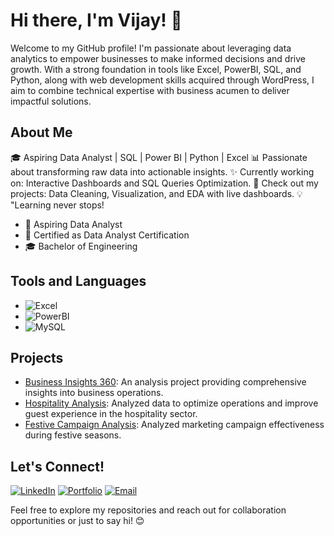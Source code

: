 
# Hi there, I'm Vijay! 👋

Welcome to my GitHub profile! I'm passionate about leveraging data analytics to empower businesses to make informed decisions and drive growth. With a strong foundation in tools like Excel, PowerBI, SQL, and Python, along with web development skills acquired through WordPress, I aim to combine technical expertise with business acumen to deliver impactful solutions.


## About Me
🎓 Aspiring Data Analyst | SQL | Power BI | Python | Excel
📊 Passionate about transforming raw data into actionable insights.
✨ Currently working on: Interactive Dashboards and SQL Queries Optimization.
📂 Check out my projects: Data Cleaning, Visualization, and EDA with live dashboards.
💡 "Learning never stops!
- 💼 Aspiring Data Analyst
- 🌱 Certified as Data Analyst Certification
- 🎓 Bachelor of Engineering 

## Tools and Languages

- ![Excel](https://img.shields.io/badge/-Excel-217346?style=flat-square&logo=microsoft-excel&logoColor=white)
- ![PowerBI](https://img.shields.io/badge/-PowerBI-F2C811?style=flat-square&logo=powerbi&logoColor=black)
- ![MySQL](https://img.shields.io/badge/-MySQL-4479A1?style=flat-square&logo=mysql&logoColor=white)


## Projects

- [Business Insights 360](https://www.linkedin.com/posts/pradeep-m-analyst_businessinsights360-powerbiproject-codebasics-activity-7150327829006577664-KrRI?utm_source=share&utm_medium=member_desktop): An analysis project providing comprehensive insights into business operations.
- [Hospitality Analysis](https://www.linkedin.com/posts/pradeep-m-analyst_datamagic-reviveinsights-codebasics-activity-7155899561398427648-r_JB?utm_source=share&utm_medium=member_desktop): Analyzed data to optimize operations and improve guest experience in the hospitality sector.
- [Festive Campaign Analysis](https://www.linkedin.com/posts/pradeep-m-analyst_dataanalytics-sqlproject-powerbi-activity-7164120449143046144-4fAw?utm_source=share&utm_medium=member_desktop): Analyzed marketing campaign effectiveness during festive seasons.

## Let's Connect!

[![LinkedIn](https://img.shields.io/badge/-LinkedIn-0077B5?style=flat-square&logo=linkedin&logoColor=white)](https://www.linkedin.com/in/vijayad/)
[![Portfolio](https://img.shields.io/badge/-Portfolio-333333?style=flat-square&logo=wordpress&logoColor=white)](https://codebasics.io/portfolio/Pradeep-M)
[![Email](https://img.shields.io/badge/-Email-D14836?style=flat-square&logo=gmail&logoColor=white)](mailto:pradeepm.analyst@gmail.com)

Feel free to explore my repositories and reach out for collaboration opportunities or just to say hi! 😊
